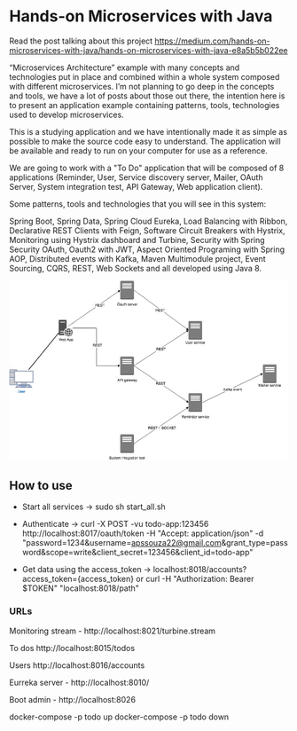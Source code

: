 # Hands-on Microservices with Java

Read the post talking about this project https://medium.com/hands-on-microservices-with-java/hands-on-microservices-with-java-e8a5b5b022ee
 
“Microservices Architecture” example with many concepts and technologies put in place and combined within a whole system composed with different microservices. I’m not planning to go deep in the concepts and tools, we have a lot of posts about those out there, the intention here is to present an application example containing patterns, tools, technologies used to develop microservices.

This is a studying application and we have intentionally made it as simple as possible to make the source code easy to understand. The application will be available and ready to run on your computer for use as a reference.

We are going to work with a "To Do" application that will be composed of 8 applications (Reminder, User, Service discovery server, Mailer, OAuth Server, System integration test, API Gateway, Web application client).

Some patterns, tools and technologies that you will see in this system:

Spring Boot, Spring Data, Spring Cloud Eureka, Load Balancing with Ribbon, Declarative REST Clients with Feign, Software Circuit Breakers with Hystrix, Monitoring using Hystrix dashboard and Turbine, Security with Spring Security OAuth, Oauth2 with JWT, Aspect Oriented Programing with Spring AOP, Distributed events with Kafka, Maven Multimodule project, Event Sourcing, CQRS, REST, Web Sockets and all developed using Java 8.


![Alt text](microservices-architecture.jpg?raw=true "microservices architecture")


## How to use

* Start all services -> sudo sh start_all.sh  
* Authenticate -> curl -X POST -vu todo-app:123456 http://localhost:8017/oauth/token -H "Accept: application/json" -d "password=1234&username=apssouza22@gmail.com&grant_type=password&scope=write&client_secret=123456&client_id=todo-app"  

* Get data using the access_token -> localhost:8018/accounts?access_token={access_token} or curl -H "Authorization: Bearer $TOKEN" "localhost:8018/path"

### URLs
Monitoring stream - http://localhost:8021/turbine.stream

To dos http://localhost:8015/todos

Users http://localhost:8016/accounts

Eurreka server - http://localhost:8010/

Boot admin - http://localhost:8026

docker-compose -p todo up
docker-compose -p todo down
